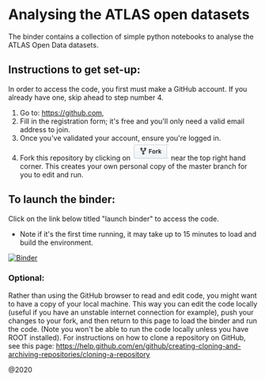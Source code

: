 # Analysing the ATLAS open datasets
The binder contains a collection of simple python notebooks to analyse the ATLAS Open Data datasets.

## Instructions to get set-up:
In order to access the code, you first must make a GitHub account. If you already have one, skip ahead to step number 4. 
 1. Go to: <https://github.com>,
 2. Fill in the registration form; it's free and you'll only need a valid email address to join.
 3. Once you've validated your account, ensure you're logged in.
 4. Fork this repository by clicking on ![Alt text](https://github.com/amcdouga/Screenshots/blob/master/Screen%20Shot%202020-05-28%20at%205.56.17%20pm.png) near the top right hand corner. This creates your own personal copy of the master branch for you to edit and run. 


## To launch the binder:
Click on the link below titled "launch binder" to access the code.
 - Note if it's the first time running, it may take up to 15 minutes to load and build the environment. 

[![Binder](https://mybinder.org/badge_logo.svg)](https://mybinder.org/v2/gh/amcdouga/notebooks-collection-opendata/master)


### Optional:
Rather than using the GitHub browser to read and edit code, you might want to have a copy of your local machine. This way you can edit the code locally (useful if you have an unstable internet connection for example), push your changes to your fork, and then return to this page to load the binder and run the code. (Note you won't be able to run the code locally unless you have ROOT installed). For instructions on how to clone a repository on GitHub, see this page: <https://help.github.com/en/github/creating-cloning-and-archiving-repositories/cloning-a-repository>

@2020
